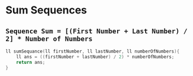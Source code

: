 # Sum Sequences
## `Sequence Sum = [(First Number + Last Number) / 2] * Number of Numbers`
```cpp
ll sumSequance(ll firstNumber, ll lastNumber, ll numberOfNumbers){
    ll ans = ((firstNumber + lastNumber) / 2) * numberOfNumbers;
    return ans;
}
```
